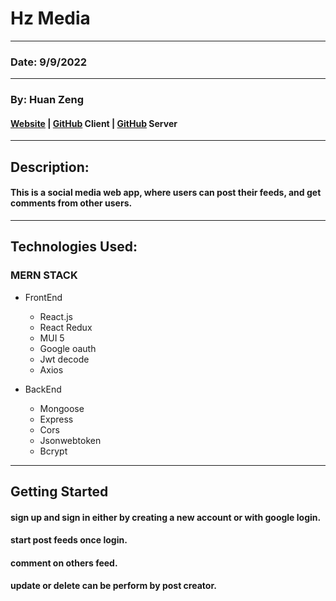# Hz Media
---
### Date: 9/9/2022
---
### By: Huan Zeng
#### [Website](https://hzmedia.netlify.app/) | [GitHub](https://github.com/huan00/social_media) Client | [GitHub](https://github.com/huan00/social_media_backend) Server
---
## Description:
#### This is a social media web app, where users can post their feeds, and get comments from other users.
---
## Technologies Used:
### MERN STACK 
* FrontEnd
  * React.js
  * React Redux
  * MUI 5
  * Google oauth
  * Jwt decode
  * Axios

* BackEnd
  * Mongoose
  * Express
  * Cors
  * Jsonwebtoken
  * Bcrypt
----
## Getting Started
#### sign up and sign in either by creating a new account or with google login.
#### start post feeds once login.
#### comment on others feed.
#### update or delete can be perform by post creator.
